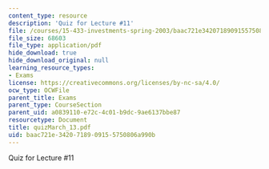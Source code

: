 ```yaml
---
content_type: resource
description: 'Quiz for Lecture #11'
file: /courses/15-433-investments-spring-2003/baac721e3420718909155750806a990b_quizMarch_13.pdf
file_size: 68603
file_type: application/pdf
hide_download: true
hide_download_original: null
learning_resource_types:
- Exams
license: https://creativecommons.org/licenses/by-nc-sa/4.0/
ocw_type: OCWFile
parent_title: Exams
parent_type: CourseSection
parent_uid: a0839110-e72c-4c01-b9dc-9ae6137bbe87
resourcetype: Document
title: quizMarch_13.pdf
uid: baac721e-3420-7189-0915-5750806a990b
---
```

Quiz for Lecture #11